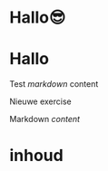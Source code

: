 # Hallo😎
# Hallo
Test *markdown* content

Nieuwe exercise

<ShortExercise id="LARNPIbrKUyMKJeJUiqO" title="test">
  
  Markdown *content*
  
  # inhoud
  
</ShortExercise>
